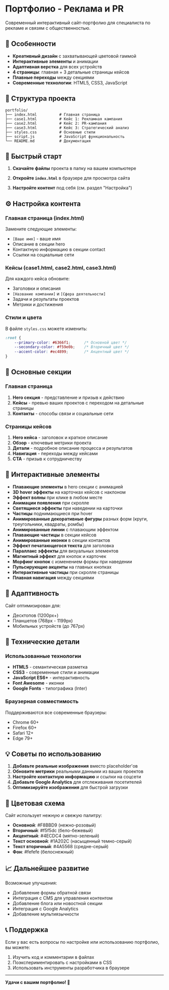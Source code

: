 # Портфолио - Реклама и PR

Современный интерактивный сайт-портфолио для специалиста по рекламе и связям с общественностью.

## 🎨 Особенности

- **Креативный дизайн** с захватывающей цветовой гаммой
- **Интерактивные элементы** и анимации
- **Адаптивная верстка** для всех устройств
- **4 страницы**: главная + 3 детальные страницы кейсов
- **Плавные переходы** между секциями
- **Современные технологии**: HTML5, CSS3, JavaScript

## 📁 Структура проекта

```
portfolio/
├── index.html          # Главная страница
├── case1.html          # Кейс 1: Рекламная кампания
├── case2.html          # Кейс 2: PR-кампания
├── case3.html          # Кейс 3: Стратегический анализ
├── styles.css          # Основные стили
├── script.js           # JavaScript функциональность
└── README.md           # Документация
```

## 🚀 Быстрый старт

1. **Скачайте файлы** проекта в папку на вашем компьютере

2. **Откройте `index.html`** в браузере для просмотра сайта

3. **Настройте контент** под себя (см. раздел "Настройка")

## ⚙️ Настройка контента

### Главная страница (index.html)

Замените следующие элементы:

- `[Ваше имя]` - ваше имя
- Описание в секции hero
- Контактную информацию в секции contact
- Ссылки на социальные сети

### Кейсы (case1.html, case2.html, case3.html)

Для каждого кейса обновите:

- Заголовки и описания
- `[Название компании]` и `[Сфера деятельности]`
- Задачи и результаты проектов
- Метрики и достижения

### Стили и цвета

В файле `styles.css` можете изменить:

```css
:root {
    --primary-color: #6366f1;      /* Основной цвет */
    --secondary-color: #f59e0b;    /* Вторичный цвет */
    --accent-color: #ec4899;       /* Акцентный цвет */
}
```

## 🎯 Основные секции

### Главная страница

1. **Hero секция** - представление и призыв к действию
2. **Кейсы** - превью ваших проектов с переходом на детальные страницы
3. **Контакты** - способы связи и социальные сети

### Страницы кейсов

1. **Hero кейса** - заголовок и краткое описание
2. **Обзор** - ключевые метрики проекта
3. **Детали** - подробное описание процесса и результатов
4. **Навигация** - переходы между кейсами
5. **CTA** - призыв к сотрудничеству

## 🎨 Интерактивные элементы

- **Плавающие элементы** в hero секции с анимацией
- **3D hover эффекты** на карточках кейсов с наклоном
- **Эффект волны** при клике в любом месте
- **Анимации появления** при скролле
- **Светящиеся эффекты** при наведении на карточки
- **Частицы** поднимающиеся при hover
- **Анимированные декоративные фигуры** разных форм (круги, треугольники, квадраты, ромбы)
- **Анимированные линии** с плавающим эффектом
- **Плавающие частицы** в секции кейсов
- **Анимированные иконки** в секции контактов
- **Эффект печатающегося текста** для заголовка
- **Параллакс эффекты** для визуальных элементов
- **Магнитный эффект** для кнопок и карточек
- **Морфинг кнопок** с изменением формы при наведении
- **Пульсирующие акценты** на главных кнопках
- **Интерактивные частицы** при скролле страницы
- **Плавная навигация** между секциями

## 📱 Адаптивность

Сайт оптимизирован для:
- Десктопов (1200px+)
- Планшетов (768px - 1199px)
- Мобильных устройств (до 767px)

## 🔧 Технические детали

### Использованные технологии

- **HTML5** - семантическая разметка
- **CSS3** - современные стили и анимации
- **JavaScript ES6+** - интерактивность
- **Font Awesome** - иконки
- **Google Fonts** - типографика (Inter)

### Браузерная совместимость

Поддерживаются все современные браузеры:
- Chrome 60+
- Firefox 60+
- Safari 12+
- Edge 79+

## 💡 Советы по использованию

1. **Добавьте реальные изображения** вместо placeholder'ов
2. **Обновите метрики** реальными данными из ваших проектов
3. **Настройте контактную информацию** и ссылки на соцсети
4. **Добавьте Google Analytics** для отслеживания посетителей
5. **Оптимизируйте изображения** для быстрой загрузки

## 🎨 Цветовая схема

Сайт использует нежную и свежую палитру:

- **Основной**: #F8BBD9 (нежно-розовый)
- **Вторичный**: #f5f5dc (бело-бежевый)
- **Акцентный**: #4ECDC4 (мятно-зеленый)
- **Текст основной**: #1A202C (насыщенный темно-серый)
- **Текст вторичный**: #4A5568 (средне-серый)
- **Фон**: #fefefe (белоснежный)

## 📈 Дальнейшее развитие

Возможные улучшения:

- Добавление формы обратной связи
- Интеграция с CMS для управления контентом
- Добавление блога или новостной секции
- Интеграция с Google Analytics
- Добавление мультиязычности

## 📞 Поддержка

Если у вас есть вопросы по настройке или использованию портфолио, вы можете:

1. Изучить код и комментарии в файлах
2. Поэкспериментировать с настройками в CSS
3. Использовать инструменты разработчика в браузере

---

**Удачи с вашим портфолио! 🚀** 